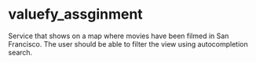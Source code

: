 # valuefy_assginment
Service that shows on a map where movies have been filmed in San Francisco. The user should be able to filter the view using autocompletion search.
